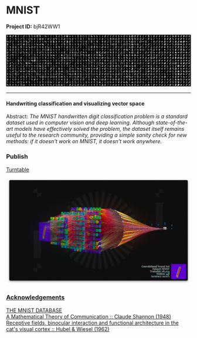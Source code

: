# MNIST

**Project ID:** bjR42WW1

<p align="center">
  <img src="https://github.com/epochlab/MNIST/blob/main/sample.png">
</p>

--------------------------------------------------------------------

#### Handwriting classification and visualizing vector space
Abstract: *The MNIST handwritten digit classification problem is a standard dataset used in computer vision and deep learning. Although state-of-the-art models have effectively solved the problem, the dataset itself remains useful to the research community, providing a simple sanity check for new methods: if it doesn't work on MNIST, it doesn't work anywhere.*

### Publish
[Turntable](https://vimeo.com/571405530)

<p align="center">
   <a href="https://vimeo.com/571405530"><img src="https://github.com/epochlab/MNIST/blob/main/nnModel/sample.png">
</p>

### Acknowledgements
[THE MNIST DATABASE](http://yann.lecun.com/exdb/mnist)<br>
[A Mathematical Theory of Communication :: Claude Shannon (1948)](https://people.math.harvard.edu/~ctm/home/text/others/shannon/entropy/entropy.pdf)<br>
[Receptive fields, binocular interaction and functional architecture in the cat's visual cortex :: Hubel & Wiesel (1962)](https://www.ncbi.nlm.nih.gov/pmc/articles/PMC1359523/pdf/jphysiol01247-0121.pdf)
